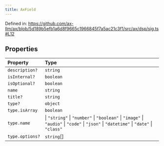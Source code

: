 ```yaml
---
title: AxField
---
```


Defined in: https://github.com/ax-llm/ax/blob/5d189b5efb1a6d8f9665c1966845f7a5ac21c3f1/src/ax/dsp/sig.ts#L12

## Properties

| Property | Type |
| :------ | :------ |
| <a id="description"></a> `description?` | `string` |
| <a id="isInternal"></a> `isInternal?` | `boolean` |
| <a id="isOptional"></a> `isOptional?` | `boolean` |
| <a id="name"></a> `name` | `string` |
| <a id="title"></a> `title?` | `string` |
| <a id="type"></a> `type?` | `object` |
| `type.isArray` | `boolean` |
| `type.name` | \| `"string"` \| `"number"` \| `"boolean"` \| `"image"` \| `"audio"` \| `"code"` \| `"json"` \| `"datetime"` \| `"date"` \| `"class"` |
| `type.options?` | `string`[] |
